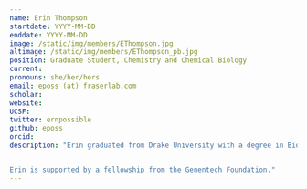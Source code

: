 ```yaml
---
name: Erin Thompson
startdate: YYYY-MM-DD
enddate: YYYY-MM-DD
image: /static/img/members/EThompson.jpg
altimage: /static/img/members/EThompson_pb.jpg
position: Graduate Student, Chemistry and Chemical Biology
current:
pronouns: she/her/hers
email: eposs (at) fraserlab.com
scholar:
website:
UCSF:
twitter: ernpossible
github: eposs
orcid:
description: "Erin graduated from Drake University with a degree in Biochemistry and Chemistry.  As an undergraduate, Erin worked in several labs ranging from exercise physiology to biophysics. In her free time, she enjoys running, hiking, and exploring San Francisco.


Erin is supported by a fellowship from the Genentech Foundation."
---
```

